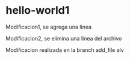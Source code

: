 # hello-world1

Modificacion1, se agrega una linea

Modificacion2, se elimina una linea del archivo

Modificacion realizada en la branch add_file alv

